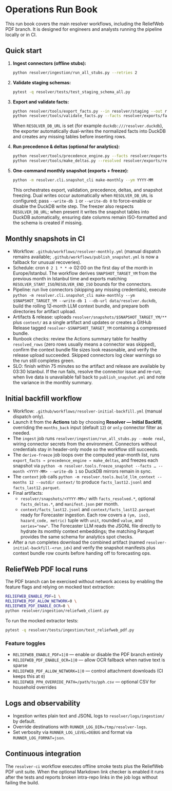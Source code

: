 # Operations Run Book

This run book covers the main resolver workflows, including the ReliefWeb PDF branch. It is designed for engineers and analysts running the pipeline locally or in CI.

## Quick start

1. **Ingest connectors (offline stubs):**
   ```bash
   python resolver/ingestion/run_all_stubs.py --retries 2
   ```
2. **Validate staging schemas:**
   ```bash
   pytest -q resolver/tests/test_staging_schema_all.py
   ```
3. **Export and validate facts:**
   ```bash
   python resolver/tools/export_facts.py --in resolver/staging --out resolver/exports
   python resolver/tools/validate_facts.py --facts resolver/exports/facts.csv
   ```
   When `RESOLVER_DB_URL` is set (for example `duckdb:///resolver.duckdb`), the exporter automatically dual-writes the
   normalized facts into DuckDB and creates any missing tables before inserting rows.
4. **Run precedence & deltas (optional for analytics):**
   ```bash
   python resolver/tools/precedence_engine.py --facts resolver/exports/facts.csv --cutoff YYYY-MM-30
   python resolver/tools/make_deltas.py --resolved resolver/exports/resolved.csv --out resolver/exports/deltas.csv
   ```
5. **One-command monthly snapshot (exports + freeze):**
   ```bash
   python -m resolver.cli.snapshot_cli make-monthly --ym YYYY-MM
   ```

   This orchestrates export, validation, precedence, deltas, and snapshot freezing. Dual writes occur automatically when
   `RESOLVER_DB_URL` is configured; pass `--write-db 1` or `--write-db 0` to force-enable or disable the DuckDB write step.
   The freezer also respects `RESOLVER_DB_URL`; when present it writes the snapshot tables into DuckDB automatically,
   ensuring date columns remain ISO-formatted and the schema is created if missing.

## Monthly snapshots in CI

- Workflow: `.github/workflows/resolver-monthly.yml` (manual dispatch remains available; `.github/workflows/publish_snapshot.yml` is now a fallback for unusual recoveries).
- Schedule: cron `0 2 1 * *` → 02:00 on the first day of the month in Europe/Istanbul. The workflow derives `SNAPSHOT_TARGET_YM` from the previous month in Istanbul time and exports matching `RESOLVER_START_ISO`/`RESOLVER_END_ISO` bounds for the connectors.
- Pipeline: run live connectors (skipping any missing credentials), execute `python -m resolver.cli.snapshot_cli make-monthly --ym $SNAPSHOT_TARGET_YM --write-db 1 --db-url data/resolver.duckdb`, build the rolling 12‑month LLM context bundle, and prepare both directories for artifact upload.
- Artifacts & release: uploads `resolver/snapshots/$SNAPSHOT_TARGET_YM/**` plus `context/` as a single artifact and updates or creates a GitHub Release tagged `resolver-$SNAPSHOT_TARGET_YM` containing a compressed bundle.
- Runbook checks: review the Actions summary table for healthy `resolved_rows` (zero rows usually means a connector was skipped), confirm the context bundle file sizes look reasonable, and verify the release upload succeeded. Skipped connectors log clear warnings so the run still completes green.
- SLO: finish within 75 minutes so the artifact and release are available by 03:30 Istanbul. If the run fails, resolve the connector issue and re-run; when live data is unavailable fall back to `publish_snapshot.yml` and note the variance in the monthly summary.

## Initial backfill workflow

- Workflow: `.github/workflows/resolver-initial-backfill.yml` (manual dispatch only).
- Launch it from the **Actions** tab by choosing **Resolver — Initial Backfill**, overriding the `months_back` input (default `12`) or `only` connector filter as needed.
- The `ingest` job runs `resolver/ingestion/run_all_stubs.py --mode real`, wiring connector secrets from the environment. Connectors without credentials stay in header-only mode so the workflow still succeeds.
- The `derive-freeze` job loops over the computed year-month list, runs `export_facts → precedence_engine → make_deltas`, and freezes each snapshot via `python -m resolver.tools.freeze_snapshot --facts … --month <YYYY-MM> --write-db 1` so DuckDB mirrors remain in sync.
- The `context` job calls `python -m resolver.tools.build_llm_context --months 12 --outdir context/` to produce `facts_last12.jsonl` and `facts_last12.parquet`.
- Final artifacts:
  - `resolver/snapshots/<YYYY-MM>/` with `facts_resolved.*`, optional `facts_deltas.*`, and `manifest.json` per month.
  - `context/facts_last12.jsonl` and `context/facts_last12.parquet` ready for Forecaster ingestion.
    Each row covers a `(ym, iso3, hazard_code, metric)` tuple with `unit`, rounded `value`, and `series="new"`.
    The Forecaster LLM reads the JSONL file directly to hydrate its monthly context embeddings;
    the matching Parquet provides the same schema for analytics spot checks.
- After a run completes download the combined artifact (named `resolver-initial-backfill-<run_id>`) and verify the snapshot manifests plus context bundle row counts before handing off to forecasting ops.

## ReliefWeb PDF local runs

The PDF branch can be exercised without network access by enabling the feature flags and relying on mocked text extraction:

```bash
RELIEFWEB_ENABLE_PDF=1 \
RELIEFWEB_PDF_ALLOW_NETWORK=0 \
RELIEFWEB_PDF_ENABLE_OCR=0 \
python resolver/ingestion/reliefweb_client.py
```

To run the mocked extractor tests:

```bash
pytest -q resolver/tests/ingestion/test_reliefweb_pdf.py
```

### Feature toggles

- `RELIEFWEB_ENABLE_PDF=1|0` — enable or disable the PDF branch entirely
- `RELIEFWEB_PDF_ENABLE_OCR=1|0` — allow OCR fallback when native text is sparse
- `RELIEFWEB_PDF_ALLOW_NETWORK=1|0` — control attachment downloads (CI keeps this at `0`)
- `RELIEFWEB_PPH_OVERRIDE_PATH=/path/to/pph.csv` — optional CSV for household overrides

## Logs and observability

- Ingestion writes plain text and JSONL logs to `resolver/logs/ingestion/` by default.
- Override destinations with `RUNNER_LOG_DIR=/tmp/resolver-logs`.
- Set verbosity via `RUNNER_LOG_LEVEL=DEBUG` and format via `RUNNER_LOG_FORMAT=json`.

## Continuous integration

The `resolver-ci` workflow executes offline smoke tests plus the ReliefWeb PDF unit suite. When the optional Markdown link checker is enabled it runs after the tests and reports broken intra-repo links in the job logs without failing the build.
